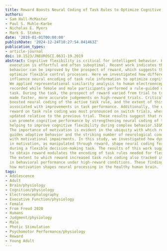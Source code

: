 ```yaml
---
title: Reward Boosts Neural Coding of Task Rules to Optimize Cognitive Flexibility
authors:
- Sam Hall-McMaster
- Paul S. Muhle-Karbe
- Nicholas E. Myers
- Mark G. Stokes
date: '2019-01-01T00:00:00'
publishDate: '2024-12-24T10:27:54.041463Z'
publication_types:
- article-journal
doi: 10.1523/JNEUROSCI.0631-19.2019
abstract: Cognitive flexibility is critical for intelligent behavior. However, its
  execution is effortful and often suboptimal. Recent work indicates that flexible
  behavior can be improved by the prospect of reward, which suggests that rewards
  optimize flexible control processes. Here we investigated how different reward prospects
  influence neural encoding of task rule information to optimize cognitive flexibility.
  We applied representational similarity analysis to human electroencephalograms,
  recorded while female and male participants performed a rule-guided decision-making
  task. During the task, the prospect of reward varied from trial to trial. Participants
  made faster, more accurate judgements on high-reward trials. Critically, high reward
  boosted neural coding of the active task rule, and the extent of this increase was
  associated with improvements in task performance. Additionally, the effect of high
  reward on task rule coding was most pronounced on switch trials, where rules were
  updated relative to the previous trial. These results suggest that reward prospect
  can promote cognitive performance by strengthening neural coding of task rule information,
  helping to improve cognitive flexibility during complex behavior.SIGNIFICANCE STATEMENT
  The importance of motivation is evident in the ubiquity with which reward prospect
  guides adaptive behavior and the striking number of neurological conditions associated
  with motivational impairments. In this study, we investigated how dynamic changes
  in motivation, as manipulated through reward, shape neural coding for task rules
  during a flexible decision-making task. The results of this work suggest that motivation
  to obtain reward modulates the encoding of task rules needed for flexible behavior.
  The extent to which reward increased task rule coding also tracked improvements
  in behavioral performance under high-reward conditions. These findings help to inform
  how motivation shapes neural processing in the healthy human brain.
tags:
- Adolescence
- Adult
- Brain/physiology
- Cognition/physiology
- Electroencephalography
- Executive Function/physiology
- Female
- From Freud 2020
- Humans
- Judgment/physiology
- Male
- Photic Stimulation
- Psychomotor Performance/physiology
- Reward
- Young Adult
---
```

